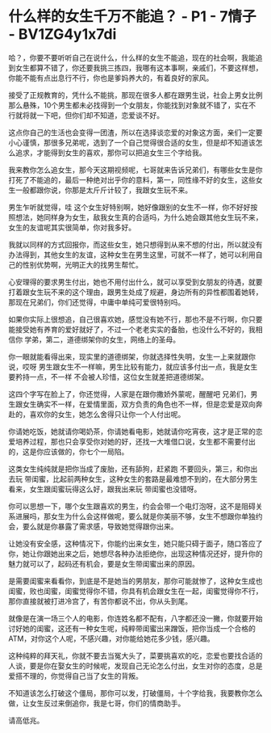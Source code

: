 # 什么样的女生千万不能追？ - P1 - 7情子 - BV1ZG4y1x7di

哈？，你要不要听听自己在说什么，什么样的女生不能追，现在的社会啊，我能追到女生都算不错了，你还要我挑三拣四，我哪有这本事啊，亲戚们，不要这样想，你能不能有点出息行不行，你也是爹妈养大的，有着良好的家风。

接受了正规教育的，凭什么不能挑，那现在很多人都在跟男生说，社会上男女比例那么悬殊，10个男生都未必找得到一个女朋友，你能找到对象就不错了，实在不行就将就一下吧，但你们却不知道，恋爱谈不好。

这点你自己的生活也会变得一团渣，所以在选择谈恋爱的对象这方面，亲们一定要小心谨慎，那很多兄弟呢，选到了一个自己觉得很合适的女生，但是却不知道该怎么追求，才能得到女生的喜欢，那你可以把追女生三个字给我。

我来教你怎么追女生，那今天这期视频呢，七哥就来告诉兄弟们，有哪些女生是你打死了不能追的，最后一种绝对出乎你的意料，第一，同性缘不好的女生，这些女生一般都跟你说，你那是太斤斤计较了，我跟女生玩不来。

男生乍听就觉得，哇 这个女生好特别啊，她好像跟别的女生不一样，你不好好按照想法，她同样身为女生，敌我女生真的合适吗，为什么她会跟其他女生玩不来，女生的友谊呢其实很简单，你对我多好。

我就以同样的方式回报你，而这些女生，她只想得到从来不想的付出，所以就没有办法得到，其他女生的友谊，这种女生在男生这里，可就不一样了，她可以利用自己的性别优势啊，光明正大的找男生帮忙。

心安理得的要求男生付出，她也不用付出什么，就可以享受到女朋友的待遇，就要打着跟女生玩不来的这个理由，跟男生处成了规避，身边所有的异性都围着她转，那现在兄弟们，你们还觉得，中庸中单纯可爱很特别吗。

如果你实际上很想追，自己很喜欢她，感觉没有她不行，那也不是不行啊，你只要能接受她有养育的爱好就好了，不过一个老老实实的备胎，也没什么不好的，我相信你 学弟，第二，道德绑架你的女生，网络上的圣母。

你一眼就能看得出来，现实里的道德绑架，你就选择性失明，女生一上来就跟你说，哎呀 男生跟女生不一样嘛，男生比较有能力，就应该多付出一点，我是女生要矜持一点，不一样 不会被人珍惜，这位女生就差把道德绑架。

这四个字写在脸上了，你还觉得，人家是在跟你撒娇外蒙呢，醒醒吧 兄弟们，男生跟女生确实不一样，在爱情里面，双方负责的角色也不一样，但是恋爱是双向奔赴的，喜欢你的女生，她怎么舍得只让你一个人付出呢。

你请她吃饭，她就请你喝奶茶，你请她看电影，她就请你吃宵夜，这才是正常的恋爱培养过程，那也只会享受你对她的好，还找一大堆借口说，女生都不需要付出的，这是你应该做的，你七个一局陷。

这类女生纯纯就是把你当成了废胎，还有舔狗，赶紧跑 不要回头，第三，和你出去玩 带闺蜜，比起前两种女生，这种女生的套路是最难想不到的，在大部分男生看来，女生跟闺蜜玩得这么好，跟我出来玩 带闺蜜也没错呀。

你可以思想一下，哪个女生跟喜欢的男生，约会会带一个电灯泡呀，这不是阻碍关系进展吗，那女生为什么会这样做呢，要么就是你美丽不够，女生不想跟你单独约会，要么就是你暴露了需求感，导致她觉得跟你出来。

让她没有安全感，这种情况下，你能约出来女生，她只能只碍于面子，随口答应了你，她让你跟她出来之后，她想尽各种办法拒绝你，出现这种情况还好，提升你的魅力就可以了，起码还有机会，要是女生带闺蜜出来的原因。

是需要闺蜜来看看你，到底是不是她当的男朋友，那你可能就惨了，这种女生成也闺蜜，败也闺蜜，闺蜜觉得你不错，你具有机会跟女生在一起，闺蜜觉得你不行，那你直接就被打进冷宫了，有苦你都说不出，你从头到尾。

就像是在演一场三个人的电影，你连姓名都不配有，八字都还没一撇，你就要开始讨好她的闺蜜，这还有一种女生呢，纯粹带闺蜜出来蹭饭，把你当成一个合格的ATM，对你这个人呢，不感兴趣，对你能给她花多少钱，感兴趣。

这种纯粹的拜天礼，你就不要去当冤大头了，菜要挑喜欢的吃，恋爱也要找合适的人谈，要是你在娶女生的时候呢，发现自己无论怎么付出，女生对你的态度，总是爱搭不理的，你觉得自己当了女生的背叛。

不知道该怎么打破这个僵局，那你可以发，打破僵局，十个字给我，我要教你怎么做，让女生反过来倒追你，我是七哥，你们的情商助手。

请高低兆。